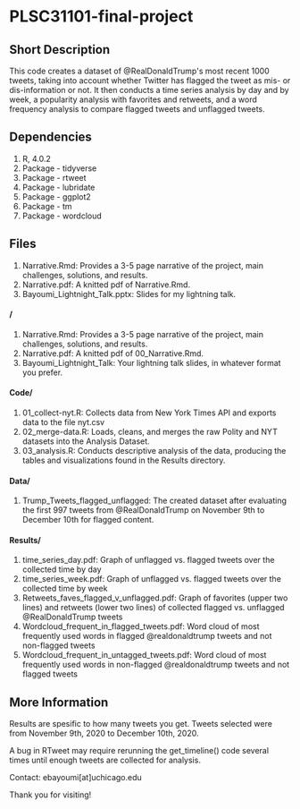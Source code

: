 # PLSC31101-final-project

## Short Description

This code creates a dataset of @RealDonaldTrump's most recent 1000 tweets, taking into account whether Twitter has flagged the tweet as mis- or dis-information or not. It then conducts a time series analysis by day and by week, a popularity analysis with favorites and retweets, and a word frequency analysis to compare flagged tweets and unflagged tweets.

## Dependencies

1. R, 4.0.2
2. Package - tidyverse
3. Package - rtweet
4. Package - lubridate
5. Package - ggplot2
6. Package - tm
7. Package - wordcloud

## Files

1. Narrative.Rmd: Provides a 3-5 page narrative of the project, main challenges, solutions, and results.
2. Narrative.pdf: A knitted pdf of Narrative.Rmd.
3. Bayoumi_Lightnight_Talk.pptx: Slides for my lightning talk.

#### /

1. Narrative.Rmd: Provides a 3-5 page narrative of the project, main challenges, solutions, and results.
2. Narrative.pdf: A knitted pdf of 00_Narrative.Rmd. 
3. Bayoumi_Lightnight_Talk: Your lightning talk slides, in whatever format you prefer.

#### Code/
1. 01_collect-nyt.R: Collects data from New York Times API and exports data to the file nyt.csv
2. 02_merge-data.R: Loads, cleans, and merges the raw Polity and NYT datasets into the Analysis Dataset.
3. 03_analysis.R: Conducts descriptive analysis of the data, producing the tables and visualizations found in the Results directory.

#### Data/

1. Trump_Tweets_flagged_unflagged: The created dataset after evaluating the first 997 tweets from @RealDonaldTrump on November 9th to December 10th for flagged content.

#### Results/

1. time_series_day.pdf: Graph of unflagged vs. flagged tweets over the collected time by day
2. time_series_week.pdf: Graph of unflagged vs. flagged tweets over the collected time by week
3. Retweets_faves_flagged_v_unflagged.pdf: Graph of favorites (upper two lines) and retweets (lower two lines) of collected flagged vs. unflagged @RealDonaldTrump tweets
4. Wordcloud_frequent_in_flagged_tweets.pdf: Word cloud of most frequently used words in flagged @realdonaldtrump tweets and not non-flagged tweets
5. Wordcloud_frequent_in_untagged_tweets.pdf: Word cloud of most frequently used words in non-flagged @realdonaldtrump tweets and not flagged tweets

## More Information

Results are spesific to how many tweets you get. Tweets selected were from November 9th, 2020 to December 10th, 2020. 

A bug in RTweet may require rerunning the get_timeline() code several times until enough tweets are collected for analysis.

Contact: ebayoumi[at]uchicago.edu

Thank you for visiting!
